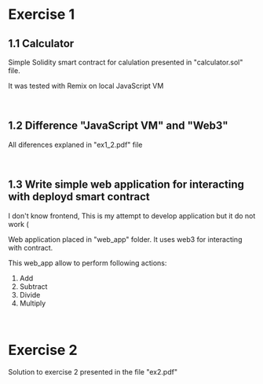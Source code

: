 # Exercise 1

## 1.1 Calculator

Simple Solidity smart contract for calulation presented in "calculator.sol" file.

It was tested with Remix on local JavaScript VM

<br>

## 1.2 Difference "JavaScript VM" and "Web3"

All diferences explaned in "ex1_2.pdf" file 

<br>

## 1.3 Write simple web application for interacting with deployd smart contract

I don't know frontend, This is my attempt to develop application but it do not work (

Web application placed in "web_app" folder. It uses web3 for interacting with contract.

This web_app allow to perform following actions:
1. Add
2. Subtract
3. Divide
4. Multiply

<br>

# Exercise 2

Solution to exercise 2 presented in the file "ex2.pdf"